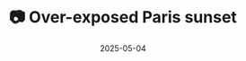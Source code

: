 ---
title: '📷 Over-exposed Paris sunset'
date: '2025-05-04'
image: 'https://cdn.diblasio.social/static/photos/2025/20250504_210446.jpg'
thumbnail: 'https://cdn.diblasio.social/static/photos/2025/thumbnails/20250504_210446.jpg'
alt_text: "A tree-lined street in Paris with a bus and parked cars at sunset."
tags:
  - "#Photography"
  - "#Paris"
  - "#SaintGermain"
  - "#StreetPhotography"
  - "#UrbanScenery"
  - "#France"
  - "#Travel"
  - "#ShotOniPhone"
  - "#Halide"
  - "#ProcessZero"
   
description: ''
created_date: '2025-05-04'
location: "133, Boulevard Saint-Germain, Quartier de Saint-Germain-des-Prés, Paris 6e Arrondissement, Paris, Île-de-France, France métropolitaine, 75006, France"
exif_data: "Apple iPhone 15 Pro 9mm f/2.8 (1/40 | f/2.8 | ISO 200)"
draft: false
---